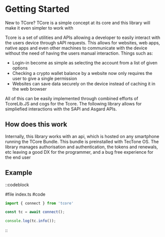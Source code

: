 # Getting Started

New to TCore? TCore is a simple concept at its core and this library will make it even simpler to work with

Tcore is a set of utilities and APIs allowing a developer to easily interact with the users device through sAPI requests. This allows for websites, web apps, native apps and even other machines to communicate with the device without the need of having the users manual interaction. Things such as: 

- Login-in become as simple as selecting the account from a list of given options 
- Checking a crypto wallet balance by a website now only requires the user to give a single permission
- Websites can save data securely on the device instead of caching it in the web browser

All of this can be easily implemented through combined efforts of TcoreLib.JS and cogs for the Tcore. The following library allows for simpliefied interactions with the SAPI and Asgard APIs.

## How does this work

Internally, this library works with an api, which is hosted on any smartphone running the TCore Bundle. This bundle is preinstalled with TecTone OS. The library manages authorisation and authentication, the tokens and renewals, etc leaving a good DX for the programmer, and a bug free experience for the end user


## Example 

::codeblock

#file
index.ts
#code
 ```js
import { connect } from 'tcore'

const tc = await connect();

console.log(tc.info());
 ```
::